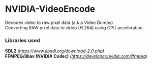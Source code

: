 # NVIDIA-VideoEncode
Decodes video to raw pixel data (a.k.a Video Dumps) \
Converting RAW pixel data to video (H.264) using GPU acceleration.

### Libraries used
__SDL2__ _(https://www.libsdl.org/download-2.0.php)_ \
__FFMPEG/libav (NVIDIA Codec)__ _(https://developer.nvidia.com/ffmpeg)_ 
